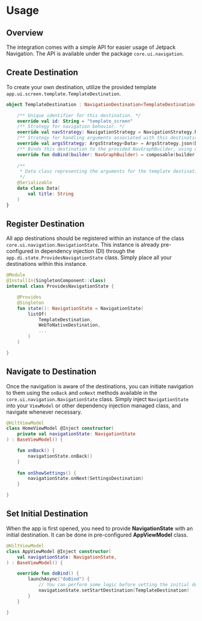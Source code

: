 # Usage

## Overview

The integration comes with a simple API for easier usage of Jetpack Navigation.
The API is available under the package `core.ui.navigation`.

## Create Destination

To create your own destination, utilize the provided template `app.ui.screen.template.TemplateDestination`.

```kotlin
object TemplateDestination : NavigationDestination<TemplateDestination.Data>() {

    /** Unique identifier for this destination. */
    override val id: String = "template_screen"
    /** Strategy for navigation behavior. */
    override val navStrategy: NavigationStrategy = NavigationStrategy.NewInstance
    /** Strategy for handling arguments associated with this destination. */
    override val argsStrategy: ArgsStrategy<Data> = ArgsStrategy.json(Data.serializer())
    /** Binds this destination to the provided NavGraphBuilder, using one of the available methods (composable, dialog, navigation). */
    override fun doBind(builder: NavGraphBuilder) = composable(builder) { TemplateScreen(it) }
    
    /**
     * Data class representing the arguments for the template destination.
     */
    @Serializable
    data class Data(
        val title: String
    )
}
```

## Register Destination

All app destinations should be registered within an instance of the class `core.ui.navigation.NavigationState`.
This instance is already pre-configured in dependency injection (DI) through the `app.di.state.ProvidesNavigationState` class.
Simply place all your destinations within this instance.

```kotlin
@Module
@InstallIn(SingletonComponent::class)
internal class ProvidesNavigationState {

    @Provides
    @Singleton
    fun state(): NavigationState = NavigationState(
        listOf(
            TemplateDestination,
            WebToNativeDestination,
            ...
        )
    )

}
```

## Navigate to Destination

Once the navigation is aware of the destinations, you can initiate navigation to them using the `onBack` and `onNext` methods available in the `core.ui.navigation.NavigationState` class.
Simply inject `NavigationState` into your `ViewModel` or other dependency injection managed class, and navigate whenever necessary.

```kotlin
@HiltViewModel
class HomeViewModel @Inject constructor(
    private val navigationState: NavigationState
) : BaseViewModel() {

    fun onBack() {
        navigationState.onBack()
    }
    
    fun onShowSettings() {
        navigationState.onNext(SettingsDestination)
    }

}
```

## Set Initial Destination

When the app is first opened, you need to provide **NavigationState** with an initial destination. It can be done in pre-configured **AppViewModel** class.

```kotlin
@HiltViewModel
class AppViewModel @Inject constructor(
    val navigationState: NavigationState,
) : BaseViewModel() {

    override fun doBind() {
        launchAsync("doBind") {
            // You can perform some logic before setting the initial destination.
            navigationState.setStartDestination(TemplateDestination)
        }
    }

}
```
